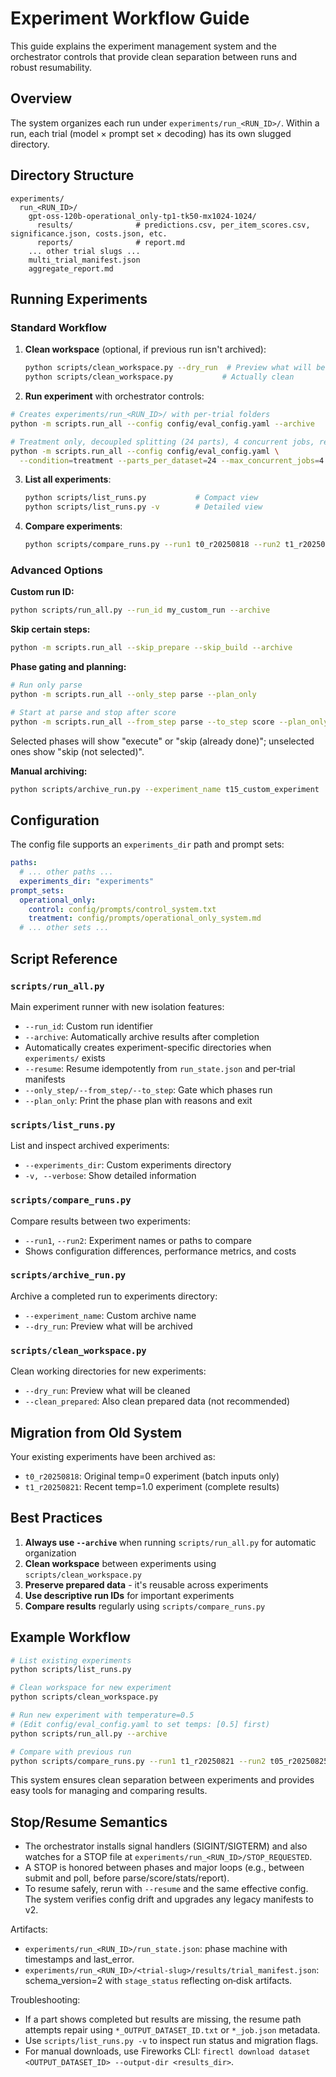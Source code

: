 # Experiment Workflow Guide

This guide explains the experiment management system and the orchestrator controls that provide clean separation between runs and robust resumability.

## Overview

The system organizes each run under `experiments/run_<RUN_ID>/`. Within a run, each trial (model × prompt set × decoding) has its own slugged directory.

## Directory Structure

```
experiments/
  run_<RUN_ID>/
    gpt-oss-120b-operational_only-tp1-tk50-mx1024-1024/
      results/              # predictions.csv, per_item_scores.csv, significance.json, costs.json, etc.
      reports/              # report.md
    ... other trial slugs ...
    multi_trial_manifest.json
    aggregate_report.md
```

## Running Experiments

### Standard Workflow

1. **Clean workspace** (optional, if previous run isn't archived):
   ```bash
   python scripts/clean_workspace.py --dry_run  # Preview what will be cleaned
   python scripts/clean_workspace.py           # Actually clean
   ```

2. **Run experiment** with orchestrator controls:
  ```bash
  # Creates experiments/run_<RUN_ID>/ with per‑trial folders
  python -m scripts.run_all --config config/eval_config.yaml --archive

  # Treatment only, decoupled splitting (24 parts), 4 concurrent jobs, resumable
  python -m scripts.run_all --config config/eval_config.yaml \
    --condition=treatment --parts_per_dataset=24 --max_concurrent_jobs=4 --resume --archive
  ```

3. **List all experiments**:
   ```bash
   python scripts/list_runs.py           # Compact view
   python scripts/list_runs.py -v        # Detailed view
   ```

4. **Compare experiments**:
   ```bash
   python scripts/compare_runs.py --run1 t0_r20250818 --run2 t1_r20250821
   ```

### Advanced Options

**Custom run ID:**
```bash
python scripts/run_all.py --run_id my_custom_run --archive
```

**Skip certain steps:**
```bash
python -m scripts.run_all --skip_prepare --skip_build --archive
```

**Phase gating and planning:**
```bash
# Run only parse
python -m scripts.run_all --only_step parse --plan_only

# Start at parse and stop after score
python -m scripts.run_all --from_step parse --to_step score --plan_only
```

Selected phases will show "execute" or "skip (already done)"; unselected ones show "skip (not selected)".

**Manual archiving:**
```bash
python scripts/archive_run.py --experiment_name t15_custom_experiment
```

## Configuration

The config file supports an `experiments_dir` path and prompt sets:

```yaml
paths:
  # ... other paths ...
  experiments_dir: "experiments"
prompt_sets:
  operational_only:
    control: config/prompts/control_system.txt
    treatment: config/prompts/operational_only_system.md
  # ... other sets ...
```

## Script Reference

### `scripts/run_all.py`
Main experiment runner with new isolation features:
- `--run_id`: Custom run identifier
- `--archive`: Automatically archive results after completion
- Automatically creates experiment-specific directories when `experiments/` exists
- `--resume`: Resume idempotently from `run_state.json` and per‑trial manifests
- `--only_step/--from_step/--to_step`: Gate which phases run
- `--plan_only`: Print the phase plan with reasons and exit

### `scripts/list_runs.py`
List and inspect archived experiments:
- `--experiments_dir`: Custom experiments directory
- `-v, --verbose`: Show detailed information

### `scripts/compare_runs.py`
Compare results between two experiments:
- `--run1`, `--run2`: Experiment names or paths to compare
- Shows configuration differences, performance metrics, and costs

### `scripts/archive_run.py`
Archive a completed run to experiments directory:
- `--experiment_name`: Custom archive name
- `--dry_run`: Preview what will be archived

### `scripts/clean_workspace.py`
Clean working directories for new experiments:
- `--dry_run`: Preview what will be cleaned
- `--clean_prepared`: Also clean prepared data (not recommended)

## Migration from Old System

Your existing experiments have been archived as:
- `t0_r20250818`: Original temp=0 experiment (batch inputs only)
- `t1_r20250821`: Recent temp=1.0 experiment (complete results)

## Best Practices

1. **Always use `--archive`** when running `scripts/run_all.py` for automatic organization
2. **Clean workspace** between experiments using `scripts/clean_workspace.py`
3. **Preserve prepared data** - it's reusable across experiments
4. **Use descriptive run IDs** for important experiments
5. **Compare results** regularly using `scripts/compare_runs.py`

## Example Workflow

```bash
# List existing experiments
python scripts/list_runs.py

# Clean workspace for new experiment  
python scripts/clean_workspace.py

# Run new experiment with temperature=0.5
# (Edit config/eval_config.yaml to set temps: [0.5] first)
python scripts/run_all.py --archive

# Compare with previous run
python scripts/compare_runs.py --run1 t1_r20250821 --run2 t05_r20250825123456
```

This system ensures clean separation between experiments and provides easy tools for managing and comparing results.

## Stop/Resume Semantics

- The orchestrator installs signal handlers (SIGINT/SIGTERM) and also watches for a STOP file at `experiments/run_<RUN_ID>/STOP_REQUESTED`.
- A STOP is honored between phases and major loops (e.g., between submit and poll, before parse/score/stats/report).
- To resume safely, rerun with `--resume` and the same effective config. The system verifies config drift and upgrades any legacy manifests to v2.

Artifacts:
- `experiments/run_<RUN_ID>/run_state.json`: phase machine with timestamps and last_error.
- `experiments/run_<RUN_ID>/<trial-slug>/results/trial_manifest.json`: schema_version=2 with `stage_status` reflecting on‑disk artifacts.

Troubleshooting:
- If a part shows completed but results are missing, the resume path attempts repair using `*_OUTPUT_DATASET_ID.txt` or `*_job.json` metadata.
- Use `scripts/list_runs.py -v` to inspect run status and migration flags.
- For manual downloads, use Fireworks CLI: `firectl download dataset <OUTPUT_DATASET_ID> --output-dir <results_dir>`.
